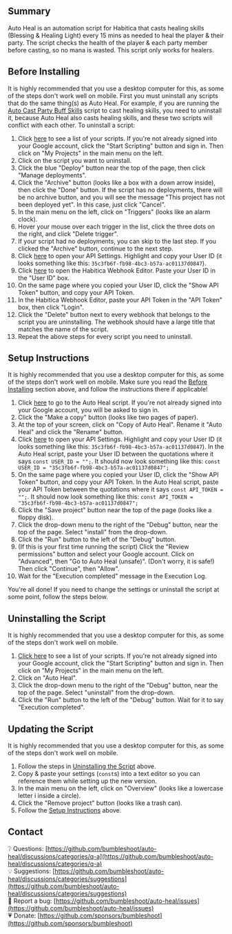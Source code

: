 ## Summary
Auto Heal is an automation script for Habitica that casts healing skills (Blessing & Healing Light) every 15 mins as needed to heal the player & their party. The script checks the health of the player & each party member before casting, so no mana is wasted. This script only works for healers.

## Before Installing
It is highly recommended that you use a desktop computer for this, as some of the steps don't work well on mobile. First you must uninstall any scripts that do the same thing(s) as Auto Heal. For example, if you are running the [Auto Cast Party Buff Skills](https://habitica.fandom.com/wiki/Google_Apps_Script#Auto_Cast_Party_Buff_Skills) script to cast healing skills, you need to uninstall it, because Auto Heal also casts healing skills, and these two scripts will conflict with each other. To uninstall a script:
1. Click [here](https://script.google.com/home) to see a list of your scripts. If you're not already signed into your Google account, click the "Start Scripting" button and sign in. Then click on "My Projects" in the main menu on the left.
2. Click on the script you want to uninstall.
3. Click the blue "Deploy" button near the top of the page, then click "Manage deployments".
4. Click the "Archive" button (looks like a box with a down arrow inside), then click the "Done" button. If the script has no deployments, there will be no archive button, and you will see the message "This project has not been deployed yet". In this case, just click "Cancel".
5. In the main menu on the left, click on "Triggers" (looks like an alarm clock).
6. Hover your mouse over each trigger in the list, click the three dots on the right, and click "Delete trigger".
7. If your script had no deployments, you can skip to the last step. If you clicked the "Archive" button, continue to the next step.
8. Click [here](https://habitica.com/user/settings/api) to open your API Settings. Highlight and copy your User ID (it looks something like this: `35c3fb6f-fb98-4bc3-b57a-ac01137d0847`).
9. Click [here](https://robwhitaker.com/habitica-webhook-editor/) to open the Habitica Webhook Editor. Paste your User ID in the "User ID" box.
10. On the same page where you copied your User ID, click the "Show API Token" button, and copy your API Token.
11. In the Habitica Webhook Editor, paste your API Token in the "API Token" box, then click "Login".
12. Click the "Delete" button next to every webhook that belongs to the script you are uninstalling. The webhook should have a large title that matches the name of the script.
13. Repeat the above steps for every script you need to uninstall.

## Setup Instructions
It is highly recommended that you use a desktop computer for this, as some of the steps don't work well on mobile. Make sure you read the [Before Installing](#before-installing) section above, and follow the instructions there if applicable!
1. Click [here](https://script.google.com/home/projects/1vJtM9OZy6zdSnrLTaHuE216WNwBcHwZYDQ5hUpthr151zMFeVwHGsVZH?usp=sharing) to go to the Auto Heal script. If you're not already signed into your Google account, you will be asked to sign in.
2. Click the "Make a copy" button (looks like two pages of paper).
3. At the top of your screen, click on "Copy of Auto Heal". Rename it "Auto Heal" and click the "Rename" button.
4. Click [here](https://habitica.com/user/settings/api) to open your API Settings. Highlight and copy your User ID (it looks something like this: `35c3fb6f-fb98-4bc3-b57a-ac01137d0847`). In the Auto Heal script, paste your User ID between the quotations where it says `const USER_ID = "";`. It should now look something like this: `const USER_ID = "35c3fb6f-fb98-4bc3-b57a-ac01137d0847";`
5. On the same page where you copied your User ID, click the "Show API Token" button, and copy your API Token. In the Auto Heal script, paste your API Token between the quotations where it says `const API_TOKEN = "";`. It should now look something like this: `const API_TOKEN = "35c3fb6f-fb98-4bc3-b57a-ac01137d0847";`
6. Click the "Save project" button near the top of the page (looks like a floppy disk).
7. Click the drop-down menu to the right of the "Debug" button, near the top of the page. Select "install" from the drop-down.
8. Click the "Run" button to the left of the "Debug" button.
9. (If this is your first time running the script) Click the "Review permissions" button and select your Google account. Click on "Advanced", then "Go to Auto Heal (unsafe)". (Don't worry, it is safe!) Then click "Continue", then "Allow".
10. Wait for the "Execution completed" message in the Execution Log.

You're all done! If you need to change the settings or uninstall the script at some point, follow the steps below.

## Uninstalling the Script
It is highly recommended that you use a desktop computer for this, as some of the steps don't work well on mobile.
1. [Click here](https://script.google.com/home) to see a list of your scripts. If you're not already signed into your Google account, click the "Start Scripting" button and sign in.  Then click on "My Projects" in the main menu on the left.
2. Click on "Auto Heal".
3. Click the drop-down menu to the right of the "Debug" button, near the top of the page. Select "uninstall" from the drop-down.
4. Click the "Run" button to the left of the "Debug" button. Wait for it to say "Execution completed".

## Updating the Script
It is highly recommended that you use a desktop computer for this, as some of the steps don't work well on mobile.
1. Follow the steps in [Uninstalling the Script](#uninstalling-the-script) above.
2. Copy & paste your settings (`const`s) into a text editor so you can reference them while setting up the new version.
3. In the main menu on the left, click on "Overview" (looks like a lowercase letter i inside a circle).
4. Click the "Remove project" button (looks like a trash can).
5. Follow the [Setup Instructions](#setup-instructions) above.

## Contact
❔ Questions: [https://github.com/bumbleshoot/auto-heal/discussions/categories/q-a](https://github.com/bumbleshoot/auto-heal/discussions/categories/q-a)  
💡 Suggestions: [https://github.com/bumbleshoot/auto-heal/discussions/categories/suggestions](https://github.com/bumbleshoot/auto-heal/discussions/categories/suggestions)  
🐞 Report a bug: [https://github.com/bumbleshoot/auto-heal/issues](https://github.com/bumbleshoot/auto-heal/issues)  
💗 Donate: [https://github.com/sponsors/bumbleshoot](https://github.com/sponsors/bumbleshoot)